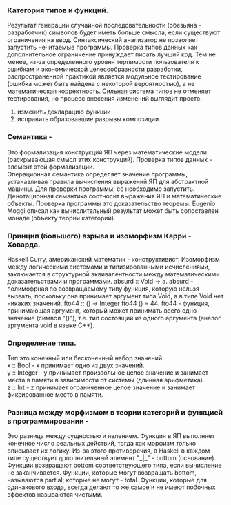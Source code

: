 ### Категория типов и функций.

Результат генерации случайной последовательности (обезьяна - разработчик) символов будет иметь больше смысла, если существуют ограничения на ввод. Синтаксический анализатор не позволяет запустить нечитаемые программы.
Проверка типов данных как дополнительное ограничение принуждает писать лучший код. Тем не менее, из-за определенного уровня терпимости пользователя к ошибкам и экономической целесообразности разработки,
распространенной практикой является модульное тестирование (ошибка может быть найдена с некоторой вероятностью), а не математическая корректность. Сильная система типов не отменяет тестирования, но процесс внесения изменений выглядит просто:   
1. изменить декларацию функции
2. исправить образовавшие разрывы композиции

### Семантика - 

Это формализация конструкций ЯП через математические модели (раскрывающая смысл этих конструкций). Проверка типов данных - элемент этой формализации.   
Операционная семантика определяет значение программы, устанавливая правила вычисления выражений ЯП для абстрактной машины. Для проверки программы, её необходимо запустить.  
Денотационная семантика соотносит выражения ЯП и математические объекты. Проверка программы это доказательство теоремы. Eugenio Moggi описал как вычислительный результат может быть сопоставлен монаде (объекту теории категорий).  

### Принцип (большого) взрыва и изоморфизм Карри - Ховарда.

Haskell Curry, американский математик - конструктивист. Изоморфизм между логическими системами и типизированными исчислениями,  заключается в структурной эквивалентности между математическими доказательствами и программами. 
absurd :: Void -> a. absurd - полимофрная по возвращаемому типу функция, которую нельзя вызвать, поскольку она принимает аргумент типа Void, а в типе Void нет никаких значений. 
fto44 :: () -> Integer
fto44 () = 44. fto44 - функция, принимающая аргумент, который может принимать всего одно значение (символ "()"), т.е. тип состоящий из одного аргумента (аналог аргумента void в языке C++).

### Определение типа.

Тип это конечный или бесконечный набор значений.  
x :: Bool - х принимает одно из двух значений.  
y :: Integer - y принимает произвольное целое значение и занимает места в памяти в зависимости от системы (длинная арифметика).  
z :: Int - z принимает ограниченное целое значение и занимает фиксированное место в памяти.  

### Разница между морфизмом в теории категорий и функцией в программировании - 

Это разница между сущностью и явлением. Функция в ЯП выполняет конечное число реальных действий, тогда как морфизм только описывает их логику. Из-за этого противоречия, в Haskell в каждом типе
существует дополнительный элемент "\_|\_" - bottom (основание). Функции возвращают bottom соответствующего типа, если вычисление не заканчивается. Функции, которые могут возвращать bottom, называются partial; которые не могут - total. Функции, которые для одинакового входа, всегда делают то же самое и не имеют побочных эффектов называются чистыми. 




